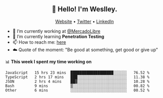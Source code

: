 <h2 align="center">👋 Hello! I'm Weslley.</h2>
<p align="center">
  <a href="http://weslleyneri.com.br">Website</a> •
  <a href="https://twitter.com/Weslley_Neri">Twitter</a> •
  <a href="https://www.linkedin.com/in/weslley-neri-3658908b">LinkedIn</a>
</p>


- 🔭 I’m currently working at [@MercadoLibre](https://github.com/mercadolibre)
- 🌱 I’m currently learning **Penetration Testing**
- 📫 How to reach me: [here](mailto:weslley39@gmail.com)
- ☁️ Quote of the moment: "Be good at something, get good or give up"

📊 **This week I spent my time working on**
<!--START_SECTION:waka-->
```text
JavaScript   15 hrs 23 mins  ███████████████████░░░░░░   76.52 % 
TypeScript   2 hrs 17 mins   ███░░░░░░░░░░░░░░░░░░░░░░   11.38 % 
JSON         2 hrs 4 mins    ██▓░░░░░░░░░░░░░░░░░░░░░░   10.28 % 
Bash         9 mins          ▒░░░░░░░░░░░░░░░░░░░░░░░░   00.82 % 
Other        6 mins          ░░░░░░░░░░░░░░░░░░░░░░░░░   00.52 % 
```
<!--END_SECTION:waka-->

<!-- Inspired by https://github.com/gruselhaus/gruselhaus -->